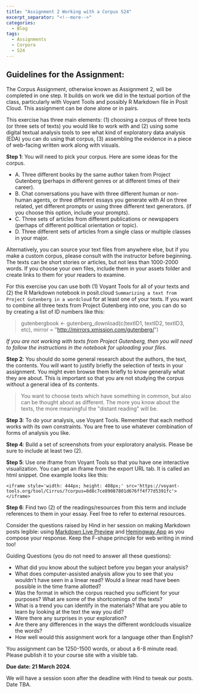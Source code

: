 ```yaml
---
title: "Assignment 2 Working with a Corpus S24"
excerpt_separator: "<!--more-->"
categories:
  - Blog
tags:
  - Assignments
  - Corpora
  - S24
---
```


## Guidelines for the Assignment:  

The Corpus Assignment, otherwise known as Assignment 2, will be completed in one step. It builds on work we did in the textual portion of the class, particularly with Voyant Tools and possibly R Markdown file in Posit Cloud. This assignment can be done alone or in pairs.

This exercise has three main elements: (1) choosing a corpus of three texts (or three sets of texts) you would like to work with and (2) using some digital textual analysis tools to see what kind of exploratory data analysis (EDA) you can do using that corpus, (3) assembling the evidence in a piece of web-facing written work along with visuals. 

**Step 1**: You will need to pick your corpus. Here are some ideas for the corpus. 

- A. Three different books by the same author taken from Project Gutenberg (perhaps in different genres or at different times of their career).
- B. Chat conversations you have with three different human or non-human agents, or three different essays you generate with AI on three related, yet different prompts or using three different text generators. (if you choose this option, include your prompts).
- C. Three sets of articles from different publications or newspapers (perhaps of different political orientation or topic). 
- D. Three different sets of articles from a single class or multiple classes in your major. 

Alternatively, you can source your text files from anywhere else, but if you make a custom corpus, please consult with the instructor before beginning. The texts can be short stories or articles, but not less than 1000-2000 words. If you choose your own files, include them in your assets folder and create links to them for your readers to examine. 

For this exercise you can use both (1) Voyant Tools for all of your texts and (2) the R Markdown notebook in posit.cloud `Summarizing a text from Project Gutenberg in a wordcloud` for at least one of your texts. If you want to combine all three texts from Project Gutenberg into one, you can do so by creating a list of ID numbers like this: 

> gutenbergbook <- gutenberg_download(c(textID1, textID2, textID3, etc), mirror = "http://mirrors.xmission.com/gutenberg/")

_If you are not working with texts from Project Gutenberg, then you will need to follow the instructions in the notebook for uploading your files._ 

**Step 2**: You should do some general research about the authors, the text, the contents. You will want to justify briefly the selection of texts in your assignment. You might even browse them briefly to know generally what they are about. This is important so that you are not studying the corpus without a general idea of its contents. 

> You want to choose texts which have something in common, but also can be thought about as different. The more you know about the texts, the more meaningful the "distant reading" will be. 

**Step 3**: To do your analysis, use Voyant Tools. Remember that each method works with its own constraints. You are free to use whatever combination of forms of analysis you like. 

**Step 4**: Build a set of screenshots from your exploratory analysis. Please be sure to include at least two (2). 

**Step 5**: Use one iframe from Voyant Tools so that you have one interactive visualization. You can get an iframe from the export URL tab. It is called an html snippet. One example looks like this: 

```
<iframe style='width: 444px; height: 408px;' src='https://voyant-tools.org/tool/Cirrus/?corpus=8d8c7ce89087801d676ff4f77d5391fc'></iframe>
```

**Step 6**: Find two (2) of the readings/resources from this term and include references to them in your essay. Feel free to refer to external resources.


Consider the questions raised by Hind in her session on making Markdown posts legible: using [Markdown Live Preview](https://markdownlivepreview.com/) and [Hemingway App](https://hemingwayapp.com/) as you compose your response.  Keep the F-shape principle for web writing in mind too!


Guiding Questions (you do not need to answer all these questions):

- What did you know about the subject before you began your analysis? 
- What does computer-assisted analysis allow you to see that you wouldn't have seen in a linear read? Would a linear read have been possible in the time frame allotted? 
- Was the format in which the corpus reached you sufficient for your purposes? What are some of the shortcomings of the texts? 
- What is a trend you can identify in the materials? What are you able to learn by looking at the text the way you did? 
- Were there any surprises in your exploration? 
- Are there any differences in the ways the different wordclouds visualize the words?
- How well would this assignment work for a language other than English?


You assignment can be 1250-1500 words, or about a 6-8 minute read. Please publish it to your course site with a visible tab. 

**Due date: 21 March 2024**.

We will have a session soon after the deadline with Hind to tweak our posts. Date TBA. 

